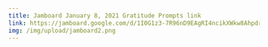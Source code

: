 ```yaml
---
title: Jamboard January 8, 2021 Gratitude Prompts link
link: https://jamboard.google.com/d/1I0G1z3-7R96nD9EAgRI4ncikXWkw8AhpdrRZC3JOtIw/viewer
img: /img/upload/jamboard2.png
---
```

